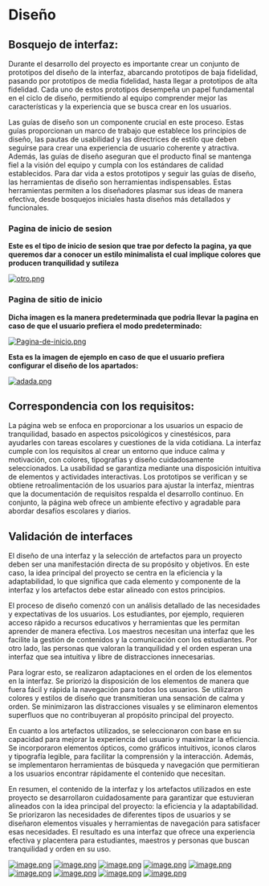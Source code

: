# Diseño 
## Bosquejo de interfaz:
Durante el desarrollo del proyecto es importante crear un conjunto de prototipos del diseño de la interfaz, abarcando prototipos de baja fidelidad, pasando por prototipos de media fidelidad, hasta llegar a prototipos de alta fidelidad. Cada uno de estos prototipos desempeña un papel fundamental en el ciclo de diseño, permitiendo al equipo comprender mejor las características y la experiencia que se busca crear en los usuarios.

Las guías de diseño son un componente crucial en este proceso. Estas guías proporcionan un marco de trabajo que establece los principios de diseño, las pautas de usabilidad y las directrices de estilo que deben seguirse para crear una experiencia de usuario coherente y atractiva. Además, las guías de diseño aseguran que el producto final se mantenga fiel a la visión del equipo y cumpla con los estándares de calidad establecidos.
Para dar vida a estos prototipos y seguir las guías de diseño, las herramientas de diseño son herramientas indispensables. Estas herramientas permiten a los diseñadores plasmar sus ideas de manera efectiva, desde bosquejos iniciales hasta diseños más detallados y funcionales.

### Pagina de inicio de sesion 
**Este es el tipo de inicio de sesion que trae por defecto la pagina, ya que queremos dar a conocer un estilo minimalista el cual implique colores que producen tranquilidad y sutileza**

[![otro.png](https://i.postimg.cc/P5rZQhDn/otro.png)](https://postimg.cc/56T6fhps)

### Pagina de sitio de inicio
**Dicha imagen es la manera predeterminada que podria llevar la pagina en caso de que el usuario prefiera el modo predeterminado:**

[![Pagina-de-inicio.png](https://i.postimg.cc/W4GksKm4/Pagina-de-inicio.png)](https://postimg.cc/rdpmJfP6)

**Esta es la imagen de ejemplo en caso de que el usuario prefiera configurar el diseño de los apartados:**

[![adada.png](https://i.postimg.cc/MHMRJGdC/adada.png)](https://postimg.cc/7J4bgqv9)

## Correspondencia con los requisitos:
La página web se enfoca en proporcionar a los usuarios un espacio de tranquilidad, basado en aspectos psicológicos y cinestésicos, para ayudarles con tareas escolares y cuestiones de la vida cotidiana. La interfaz cumple con los requisitos al crear un entorno que induce calma y motivación, con colores, tipografías y diseño cuidadosamente seleccionados. La usabilidad se garantiza mediante una disposición intuitiva de elementos y actividades interactivas. Los prototipos se verifican y se obtiene retroalimentación de los usuarios para ajustar la interfaz, mientras que la documentación de requisitos respalda el desarrollo continuo. En conjunto, la página web ofrece un ambiente efectivo y agradable para abordar desafíos escolares y diarios.

## Validación de interfaces 
El diseño de una interfaz y la selección de artefactos para un proyecto deben ser una manifestación directa de su propósito y objetivos. En este caso, la idea principal del proyecto se centra en la eficiencia y la adaptabilidad, lo que significa que cada elemento y componente de la interfaz y los artefactos debe estar alineado con estos principios.

El proceso de diseño comenzó con un análisis detallado de las necesidades y expectativas de los usuarios. Los estudiantes, por ejemplo, requieren acceso rápido a recursos educativos y herramientas que les permitan aprender de manera efectiva. Los maestros necesitan una interfaz que les facilite la gestión de contenidos y la comunicación con los estudiantes. Por otro lado, las personas que valoran la tranquilidad y el orden esperan una interfaz que sea intuitiva y libre de distracciones innecesarias.

Para lograr esto, se realizaron adaptaciones en el orden de los elementos en la interfaz. Se priorizó la disposición de los elementos de manera que fuera fácil y rápida la navegación para todos los usuarios. Se utilizaron colores y estilos de diseño que transmitieran una sensación de calma y orden. Se minimizaron las distracciones visuales y se eliminaron elementos superfluos que no contribuyeran al propósito principal del proyecto.

En cuanto a los artefactos utilizados, se seleccionaron con base en su capacidad para mejorar la experiencia del usuario y maximizar la eficiencia. Se incorporaron elementos ópticos, como gráficos intuitivos, iconos claros y tipografía legible, para facilitar la comprensión y la interacción. Además, se implementaron herramientas de búsqueda y navegación que permitieran a los usuarios encontrar rápidamente el contenido que necesitan.

En resumen, el contenido de la interfaz y los artefactos utilizados en este proyecto se desarrollaron cuidadosamente para garantizar que estuvieran alineados con la idea principal del proyecto: la eficiencia y la adaptabilidad. Se priorizaron las necesidades de diferentes tipos de usuarios y se diseñaron elementos visuales y herramientas de navegación para satisfacer esas necesidades. El resultado es una interfaz que ofrece una experiencia efectiva y placentera para estudiantes, maestros y personas que buscan tranquilidad y orden en su uso.

[![image.png](https://i.postimg.cc/brMQ6kyK/image.png)](https://postimg.cc/kRQ6GVtc)
[![image.png](https://i.postimg.cc/5NhBLBkz/image.png)](https://postimg.cc/XpgB0CWN)
[![image.png](https://i.postimg.cc/FRH3ND1M/image.png)](https://postimg.cc/Y4ThxN6R)
[![image.png](https://i.postimg.cc/j2G76TvT/image.png)](https://postimg.cc/rRNscvvZ)
[![image.png](https://i.postimg.cc/sgPhWtWF/image.png)](https://postimg.cc/Jsn0VYKK)
[![image.png](https://i.postimg.cc/g2KKpwN6/image.png)](https://postimg.cc/qNzKX7fk)
[![image.png](https://i.postimg.cc/66GL3bMK/image.png)](https://postimg.cc/3WYDf1Mf)
[![image.png](https://i.postimg.cc/J0Wytxh7/image.png)](https://postimg.cc/mz8Z5QMK)
[![image.png](https://i.postimg.cc/RVSF8N6Y/image.png)](https://postimg.cc/K4Wx3c57)

